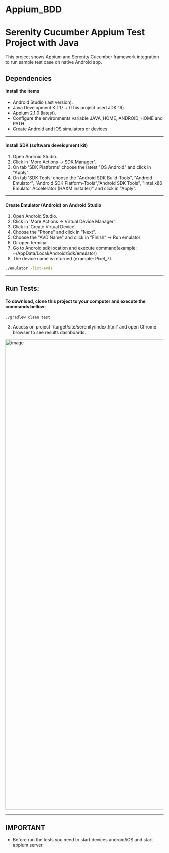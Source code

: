 # Appium_BDD
# Serenity Cucumber Appium Test Project with Java

This project shows Appium and Serenity Cucumber framework integration to run sample test case on native Android app.

## Dependencies

#### Install the items

* Android Studio (last version).
* Java Development Kit 17 + (This project used JDK 16).
* Appium 2.1.0 (latest).
* Configure the environments variable JAVA_HOME, ANDROID_HOME and PATH
* Create Android and iOS simulators or devices
---
#### Install SDK (software development kit)

1. Open Android Studio.
2. Click in 'More Actions -> SDK Manager'.
3. On tab 'SDK Platforms' choose the latest "OS Android" and click in "Apply".
4. On tab 'SDK Tools' choose the "Android SDK Build-Tools", "Android Emulator", "Android SDK Platform-Tools","Android SDK Tools", "Intel x86 Emulator Accelerator (HAXM installer)" and click in "Apply".

---
#### Create Emulator (Android) on Android Studio

1. Open Android Studio.
2. Click in 'More Actions -> Virtual Device Manager'.
3. Click in 'Create Virtual Device'.
4. Choose the "Phone" and click in "Next".
5. Choose the "AVD Name" and click in "Finish" -> Run emulator
6. Or open terminal.
7. Go to Android sdk location and execute command(example: ~/AppData/Local/Android/Sdk/emulator)
8. The device name is returned (example: Pixel_7).
```bash
./emulator -list-avds
```

---
## Run Tests:

#### To download, clone this project to your computer and execute the commands bellow:

```bash
./gradlew clean test
```
3. Access on project '/target/site/serenity/index.html' and open Chrome browser to see results dashboards.

<img width="1494" alt="image" src="https://github.com/petricabobe/tech-appium-wallet/assets/93666275/e13bf3ff-1c9e-46fa-8145-7adc7e22927e">

---

## IMPORTANT

* Before run the tests you need to start devices android/iOS and start appium server.

